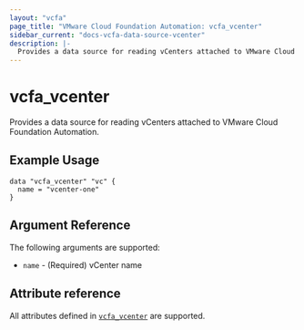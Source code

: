 ```yaml
---
layout: "vcfa"
page_title: "VMware Cloud Foundation Automation: vcfa_vcenter"
sidebar_current: "docs-vcfa-data-source-vcenter"
description: |-
  Provides a data source for reading vCenters attached to VMware Cloud Foundation Automation.
---
```


# vcfa\_vcenter

Provides a data source for reading vCenters attached to VMware Cloud Foundation Automation.

## Example Usage

```hcl
data "vcfa_vcenter" "vc" {
  name = "vcenter-one"
}
```

## Argument Reference

The following arguments are supported:

* `name` - (Required) vCenter name

## Attribute reference

All attributes defined in
[`vcfa_vcenter`](/providers/vmware/vcfa/latest/docs/resources/vcenter#attribute-reference) are
supported.